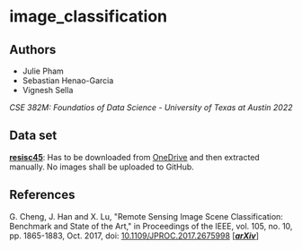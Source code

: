 # image_classification

## Authors
* Julie Pham
* Sebastian Henao-Garcia
* Vignesh Sella

_CSE 382M: Foundatios of Data Science - University of Texas at Austin 2022_


## Data set
**[resisc45](https://www.tensorflow.org/datasets/catalog/resisc45)**: Has to be downloaded from [OneDrive](https://1drv.ms/u/s!AmgKYzARBl5ca3HNaHIlzp_IXjs) and then extracted manually. No images shall be uploaded to GitHub.

## References
G. Cheng, J. Han and X. Lu, "Remote Sensing Image Scene Classification: Benchmark and State of the Art," in Proceedings of the IEEE, vol. 105, no. 10, pp. 1865-1883, Oct. 2017, doi: [10.1109/JPROC.2017.2675998](https://ieeexplore.ieee.org/document/7891544)        [**_[arXiv](https://arxiv.org/pdf/1703.00121.pdf)_**]
